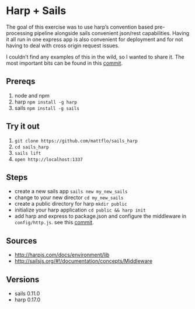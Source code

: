 # Harp + Sails
The goal of this exercise was to use harp’s convention based pre-processing pipeline alongside
sails convenient json/rest capabilities. Having it all run in one express app
is also convenient for deployment and for not having to deal with cross origin
request issues.

I couldn’t find any examples of this in the wild, so I wanted to share it. The most
important bits can be found in this [commit](https://github.com/mattflo/sails_harp/commit/54fbc1457c67c015811196fe3f246b9a445cb3f8).

## Prereqs

1. node and npm
2. harp `npm install -g harp`
3. sails `npm install -g sails`

## Try it out

1. `git clone https://github.com/mattflo/sails_harp`
2. `cd sails_harp`
3. `sails lift`
4. `open http://localhost:1337`

## Steps

* create a new sails app `sails new my_new_sails`
* change to your new director `cd my_new_sails`
* create a public directory for harp `mkdir public`
* initialize your harp application `cd public && harp init`
* add harp and express to package.json and configure the middleware in `config/http.js`. see this [commit](https://github.com/mattflo/sails_harp/commit/54fbc1457c67c015811196fe3f246b9a445cb3f8).

## Sources
* http://harpjs.com/docs/environment/lib
* http://sailsjs.org/#!/documentation/concepts/Middleware

## Versions
* sails 0.11.0
* harp 0.17.0
